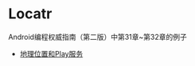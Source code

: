 # Locatr
Android编程权威指南（第二版）中第31章~第32章的例子

* [地理位置和Play服务](https://github.com/uv-lab/Locatr/tree/ch31)

